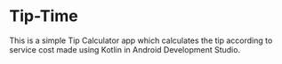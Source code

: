 # Tip-Time
This is a simple Tip Calculator app which calculates the tip according to service cost made using Kotlin in Android Development Studio.
